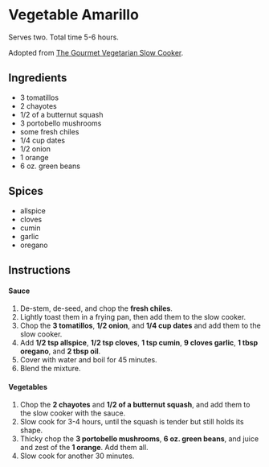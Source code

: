 # Vegetable Amarillo

Serves two. Total time 5-6 hours.

Adopted from [The Gourmet Vegetarian Slow Cooker](https://www.amazon.com/Gourmet-Vegetarian-Slow-Cooker-Sophisticated/dp/158008074X).

## Ingredients

- 3 tomatillos
- 2 chayotes
- 1/2 of a butternut squash
- 3 portobello mushrooms
- some fresh chiles
- 1/4 cup dates
- 1/2 onion
- 1 orange
- 6 oz. green beans

## Spices

- allspice
- cloves
- cumin
- garlic
- oregano

## Instructions

#### Sauce

1. De-stem, de-seed, and chop the **fresh chiles**.
2. Lightly toast them in a frying pan, then add them to the slow cooker.
3. Chop the **3 tomatillos**, **1/2 onion**, and **1/4 cup dates**
   and add them to the slow cooker.
4. Add **1/2 tsp allspice**, **1/2 tsp cloves**, **1 tsp cumin**,
   **9 cloves garlic**, **1 tbsp oregano**, and **2 tbsp oil**.
5. Cover with water and boil for 45 minutes.
6. Blend the mixture.

#### Vegetables

1. Chop the **2 chayotes** and **1/2 of a butternut squash**, and add them to
   the slow cooker with the sauce.
2. Slow cook for 3-4 hours, until the squash is tender but still holds its
   shape.
3. Thicky chop the **3 portobello mushrooms**, **6 oz. green beans**,
   and juice and zest of the **1 orange**. Add them all.
4. Slow cook for another 30 minutes.
